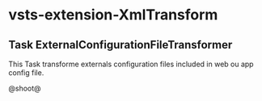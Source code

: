 # vsts-extension-XmlTransform

## Task ExternalConfigurationFileTransformer ##

This Task transforme externals configuration files included in web ou app config file.

@shoot@